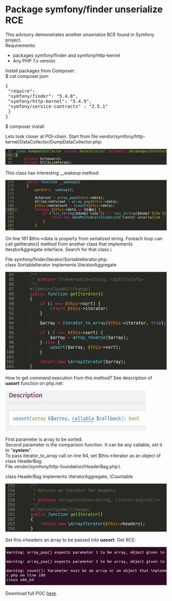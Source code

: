 # Package symfony/finder unserialize RCE

This advisory demonstrates another unserialize RCE found in Symfony project.\
Requirements:
- packages symfony/finder and symfony/http-kernel
- Any PHP 7.x version

Install packages from Composer:\
$ cat composer.json
<pre>
{
 "require": 
 "symfony/finder": "5.4.8",
 "symfony/http-kernel": "5.4.9",
 "symfony/service-contracts" : "2.5.1"
 }
}  
</pre>
$ composer install

Lets look closer at POI-chain. Start from file vendor/symfony/http-kernel/DataCollector/DumpDataCollector.php:

![](./images/symfony_finder_rce_0day_html_4ecef5edcfea3ee7.png)

This class has interesting \_\_wakeup method:

![](./images/symfony_finder_rce_0day_html_c5826aa8dbb07531.png)

On line 181 $this→data is property from serialized string. Foreach loop can call getIterator() method from another class that implements IteratorAggregate interface. Search for that class.\

File symfony/finder/Iterator/SortableIterator.php:\
class SortableIterator implements \\IteratorAggregate

![](./images/symfony_finder_rce_0day_html_287f742e9754c543.png)

How to get command execution from this method? See description of **uasort** function on php.net:

![](./images/symfony_finder_rce_0day_html_dbe19da205b649ab.png)

First parameter is array to be sorted.\
Second parameter is the comparison function. It can be any callable, set it to "**system**".\
To pass iterator\_to\_array call on line 94, set $this→iterator as an object of class HeaderBag.\
File vendor/symfony/http-foundation/HeaderBag.php:\

class HeaderBag implements \\IteratorAggregate, \\Countable

![](./images/symfony_finder_rce_0day_html_85c2cd25d6ece41f.png)

Set this→headers an array to be passed into **uasort**. Get RCE:

![](./images/symfony_finder_rce_0day_html_485955cda9d0ee8d.png)

Download full POC [here](./poc.php).